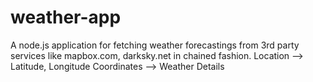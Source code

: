 # weather-app
A node.js application for fetching weather forecastings from 3rd party services like  mapbox.com, darksky.net in chained fashion. Location --> Latitude, Longitude Coordinates --> Weather Details
